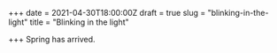 +++
date = 2021-04-30T18:00:00Z
draft = true
slug = "blinking-in-the-light"
title = "Blinking in the light"

+++
Spring has arrived.